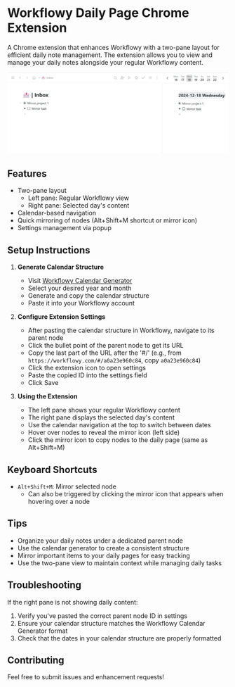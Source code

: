 # Workflowy Daily Page Chrome Extension

A Chrome extension that enhances Workflowy with a two-pane layout for efficient daily note management. The extension allows you to view and manage your daily notes alongside your regular Workflowy content.

![Example of Workflowy Daily Page Extension](/cline_docs/images/example.png)

## Features

- Two-pane layout
  - Left pane: Regular Workflowy view
  - Right pane: Selected day's content
- Calendar-based navigation
- Quick mirroring of nodes (Alt+Shift+M shortcut or mirror icon)
- Settings management via popup

## Setup Instructions

1. **Generate Calendar Structure**
   - Visit [Workflowy Calendar Generator](https://www.workflowy-calendar-generator.com/)
   - Select your desired year and month
   - Generate and copy the calendar structure
   - Paste it into your Workflowy account

2. **Configure Extension Settings**
   - After pasting the calendar structure in Workflowy, navigate to its parent node
   - Click the bullet point of the parent node to get its URL
   - Copy the last part of the URL after the '#/' (e.g., from `https://workflowy.com/#/a0a23e960c84`, copy `a0a23e960c84`)
   - Click the extension icon to open settings
   - Paste the copied ID into the settings field
   - Click Save

3. **Using the Extension**
   - The left pane shows your regular Workflowy content
   - The right pane displays the selected day's content
   - Use the calendar navigation at the top to switch between dates
   - Hover over nodes to reveal the mirror icon (left side)
   - Click the mirror icon to copy nodes to the daily page (same as Alt+Shift+M)

## Keyboard Shortcuts

- `Alt+Shift+M`: Mirror selected node
  - Can also be triggered by clicking the mirror icon that appears when hovering over a node

## Tips

- Organize your daily notes under a dedicated parent node
- Use the calendar generator to create a consistent structure
- Mirror important items to your daily pages for easy tracking
- Use the two-pane view to maintain context while managing daily tasks

## Troubleshooting

If the right pane is not showing daily content:
1. Verify you've pasted the correct parent node ID in settings
2. Ensure your calendar structure matches the Workflowy Calendar Generator format
3. Check that the dates in your calendar structure are properly formatted

## Contributing

Feel free to submit issues and enhancement requests!
